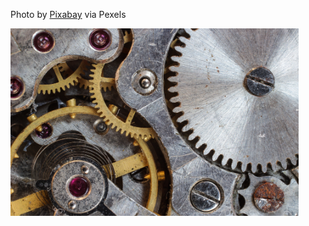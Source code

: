 <!--(dl
(section-meta
    (title pexels-pixabay-159275))
)-->

Photo by [Pixabay](https://www.pexels.com/photo/gray-and-gold-steel-gears-159275/) via Pexels

<img src="./images/ci/pexels-pixabay-159275.jpg" style="height:300px"></img>